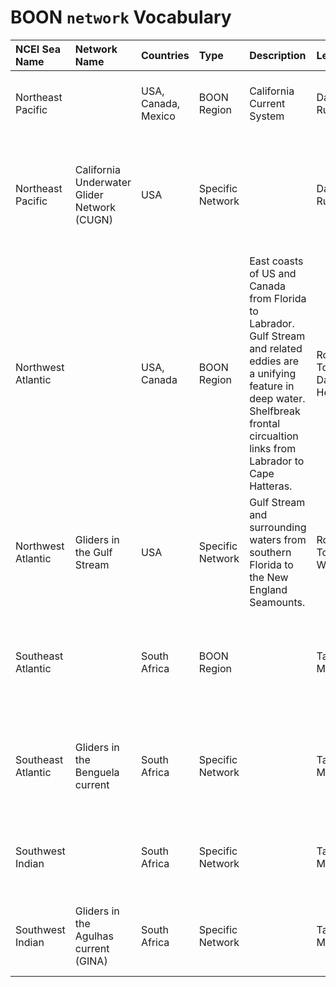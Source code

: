 # BOON `network` Vocabulary

| NCEI Sea Name | Network Name | Countries | Type | Description | Leads | `network` attribute | Status
|:--------|:--------|:--------|:--------|:--------|:--------|:--------|:--------|
| Northeast Pacific | | USA, Canada, Mexico | BOON Region | California Current System | Dan Rudnick | *OceanGliders > BOON > Northeast Pacific Ocean* | **published** |
| Northeast Pacific | California Underwater Glider Network (CUGN) | USA | Specific Network | | Dan Rudnick | *OceanGliders > BOON > Northeast Pacific Ocean > California Underwater Glider Network* | **published**
| Northwest Atlantic | | USA, Canada | BOON Region | East coasts of US and Canada from Florida to Labrador. Gulf Stream and related eddies are a unifying feature in deep water. Shelfbreak frontal circualtion links from Labrador to Cape Hatteras. | Robert Todd, Dave Hebert | *OceanGliders > BOON > Northwest Atlantic Ocean* | **published** |
| Northwest Atlantic | Gliders in the Gulf Stream | USA | Specific Network | Gulf Stream and surrounding waters from southern Florida to the New England Seamounts. | Robert Todd, WHOI | *OceanGliders > BOON > Northwest Atlantic Ocean > Gliders in the Gulf Stream* | **published** |
| Southeast Atlantic | | South Africa | BOON Region | | Tammy Morris | *OceanGliders > BOON > Southeast Atlantic Ocean > Gliders in the Benguela current* | |
| Southeast Atlantic | Gliders in the Benguela current | South Africa | Specific Network | | Tammy Morris | *OceanGliders > BOON > Southeast Atlantic Ocean > Gliders in the Benguela current* | |
| Southwest Indian | | South Africa | Specific Network | | Tammy Morris | *OceanGliders > BOON > Indian Ocean > Gliders in the Agulhas current* |  |
| Southwest Indian | Gliders in the Agulhas current (GINA) | South Africa | Specific Network | | Tammy Morris | *OceanGliders > BOON > Indian Ocean > Gliders in the Agulhas current* |  |

<!--- RET Commenting out future entries
### Status table of future entries in BOON networks collection

This table describe the status of discussion of the future element of then BOON network collection. 

| Region   | Lead(s)     | countries| Description | Network attributes | status | Notes |
|:--------|:--------|:--------|:--------|:--------|:--------|:--------|
| Gulf of Mexico  |  Kevin Martin, Steve Dimarco|  USA, Mexico, Cuba | Gulf of Mexico including Loop Current | *OceanGliders > BOON > Gulf of Mexico > XXXX* | pending | Add BOON ST member from Gulf, possibly Mexico? Kevin Martin?, Is Gulf of Mexico a marginal sea ? |
| Northwest Pacific    |   Sen Jan, Ming-Huei Chang   |  Taiwan (ROC) | Kuroshio transect east of Taiwan | *OceanGliders > BOON > Northwest Pacific Ocean > XXXX* |  pending | Name needed, Zonal section K1-K2 and triangle tracks N1-N2-N3. Expand to include seas, Mindanao; Japan, Korea, PRC, ONR-folks |
| East-Central North Atlantic  |  Carlos Barrera, Ines Martins   |  Spain, Portugal | Canary Current and Portugal Current Systems | *OceanGliders > BOON > Northeast Atlantic Ocean > XXXX* | pending | Network name needed, Section from Nazare Canyon to Gran Canaria island |
| Mediterranean Sea |   N. Zarokanellos   |  Spain, France, Italy | Marginal Seas | *OceanGliders > BOON > Marginal Seas > XXXXXX* | pending | Network name needed, Add BOON members from Eastern Mediterranean Sea (Greece, Cyprus), Eastern, western med and Adriatic should be splited in different BOON networks  |
| Red Sea   |  Burt Jones | Saudi Arabia | Marginal Seas | *OceanGliders > BOON > Southwest Pacific Ocean > XXXX* | pending | Network name needed |
| Southwest Pacific  |   Moninya Roughan, Jessica Benth.   |  Australia, New Zealand | East Australian Current, Great Barrier Reef | *OceanGliders > BOON > Southwest Pacific Ocean > XXXX* |  pending | Network name needed |
| Southeast Indian  |  Chari Pattiaratchi   | Australia | Leeuwin Current | *OceanGliders > BOON > Indian Ocean > XXXX* | pending |  Need to engage Chari, possibility to request NCEI to add Southeast Indian Ocean ? |
| Nordic Seas-British Isles-Baltic-North Sea  |  Ilker Fer, VOTO, NOC, SAMS (Inall), Tikka Kimmo (FMI) | UK, Norway, Sweden, Finland | **descritpion needed** | *OceanGliders > BOON > ???* | pending  |  This is a too large region, need to split into many BOON Networks |
| Antarctic  |  Craig Lee  | US, UK, ?? | Antarctic Circumpolar Current, adjacent seas | *OceanGliders > BOON > XXXX > XXXX* | pending | Antarctic is not an NCEI sean name. Shall we refine the NCEI sea name  |
| Arctic |   Craig Lee ?? |  US, ?? | **Description needed**  | *OceanGliders > BOON > Arctic Ocean > XXXX* | pending | Network name needed, Is Arctic Ocean precise enough ? |
| Southwest Indian    |  Tammy Morris   | South Africa | Agulhas | *OceanGliders > BOON > Indian Ocean > Gliders in the Agulas current* | **published** | is Indian Ocean too large, can we request a new entry to NCEI ? |
| Southeast Pacific |  IMRAPE?? | Peru ?? | **Description needed** | *OceanGliders > BOON > XXX > XXX*  | pending | network name needed, NCEI sea name needed: "South Pacific Ocean" / Southeast Pacific Ocean (limit-140 W) / Equatorial Pacific Ocean ; can we request a new entry to NCEI ?|

-->
